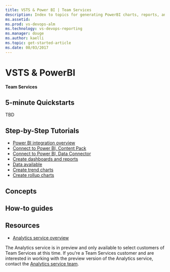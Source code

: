 ```yaml
---
title: VSTS & Power BI | Team Services 
description: Index to topics for generating PowerBI charts, reports, and dashboards for VSTS and and Team Foundation Server (TFS)  
ms.assetid:  
ms.prod: vs-devops-alm
ms.technology: vs-devops-reporting
ms.manager: douge
ms.author: kaelli
ms.topic: get-started-article 
ms.date: 08/03/2017
---
```


# VSTS & PowerBI 

**Team Services**

<!---

## Overview  
[Power BI integration overview](overview.md)
-->

## 5-minute Quickstarts  
TBD 


## Step-by-Step Tutorials

- [Power BI integration overview](overview.md)  
- [Connect to Power BI, Content Pack](connect-vso-pbi-vs.md)  
- [Connect to Power BI, Data Connector](connect-vso-pbi-vs.md)  
- [Create dashboards and reports](report-on-vso-with-power-bi-vs.md) 
- [Data available](vso-pbi-whats-available-vs.md)  
- [Create trend charts](create-trend-charts.md)  
- [Create rollup charts](create-rollup-charts.md)    
 


 

## Concepts 


## How-to guides  

 
  
## Resources 

   
- [Analytics service overview](../analytics/overview-analytics-service.md)   

 

The Analytics service is in preview and only available to select customers of Team Services at this time. If you're a Team Services customer and are interested in working with the preview version of the Analytics service, contact the [Analytics service team](mailto:vsts-analytics-supp@microsoft.com).  
 

 
